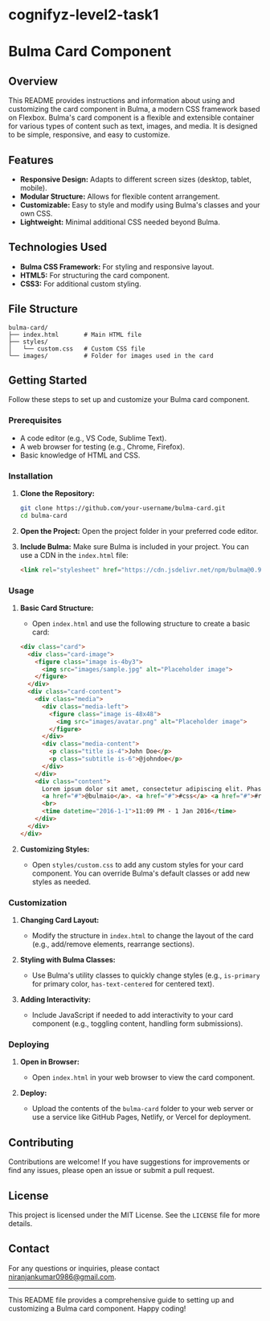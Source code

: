 # cognifyz-level2-task1

# Bulma Card Component

## Overview
This README provides instructions and information about using and customizing the card component in Bulma, a modern CSS framework based on Flexbox. Bulma's card component is a flexible and extensible container for various types of content such as text, images, and media. It is designed to be simple, responsive, and easy to customize.

## Features
- **Responsive Design:** Adapts to different screen sizes (desktop, tablet, mobile).
- **Modular Structure:** Allows for flexible content arrangement.
- **Customizable:** Easy to style and modify using Bulma's classes and your own CSS.
- **Lightweight:** Minimal additional CSS needed beyond Bulma.

## Technologies Used
- **Bulma CSS Framework:** For styling and responsive layout.
- **HTML5:** For structuring the card component.
- **CSS3:** For additional custom styling.

## File Structure
```
bulma-card/
├── index.html       # Main HTML file
├── styles/
│   └── custom.css   # Custom CSS file
└── images/          # Folder for images used in the card
```

## Getting Started
Follow these steps to set up and customize your Bulma card component.

### Prerequisites
- A code editor (e.g., VS Code, Sublime Text).
- A web browser for testing (e.g., Chrome, Firefox).
- Basic knowledge of HTML and CSS.

### Installation
1. **Clone the Repository:**
   ```bash
   git clone https://github.com/your-username/bulma-card.git
   cd bulma-card
   ```

2. **Open the Project:**
   Open the project folder in your preferred code editor.

3. **Include Bulma:**
   Make sure Bulma is included in your project. You can use a CDN in the `index.html` file:
   ```html
   <link rel="stylesheet" href="https://cdn.jsdelivr.net/npm/bulma@0.9.3/css/bulma.min.css">
   ```

### Usage
1. **Basic Card Structure:**
   - Open `index.html` and use the following structure to create a basic card:
   ```html
   <div class="card">
     <div class="card-image">
       <figure class="image is-4by3">
         <img src="images/sample.jpg" alt="Placeholder image">
       </figure>
     </div>
     <div class="card-content">
       <div class="media">
         <div class="media-left">
           <figure class="image is-48x48">
             <img src="images/avatar.png" alt="Placeholder image">
           </figure>
         </div>
         <div class="media-content">
           <p class="title is-4">John Doe</p>
           <p class="subtitle is-6">@johndoe</p>
         </div>
       </div>
       <div class="content">
         Lorem ipsum dolor sit amet, consectetur adipiscing elit. Phasellus nec iaculis mauris.
         <a href="#">@bulmaio</a>. <a href="#">#css</a> <a href="#">#responsive</a>
         <br>
         <time datetime="2016-1-1">11:09 PM - 1 Jan 2016</time>
       </div>
     </div>
   </div>
   ```

2. **Customizing Styles:**
   - Open `styles/custom.css` to add any custom styles for your card component. You can override Bulma's default classes or add new styles as needed.

### Customization
1. **Changing Card Layout:**
   - Modify the structure in `index.html` to change the layout of the card (e.g., add/remove elements, rearrange sections).

2. **Styling with Bulma Classes:**
   - Use Bulma's utility classes to quickly change styles (e.g., `is-primary` for primary color, `has-text-centered` for centered text).

3. **Adding Interactivity:**
   - Include JavaScript if needed to add interactivity to your card component (e.g., toggling content, handling form submissions).

### Deploying
1. **Open in Browser:**
   - Open `index.html` in your web browser to view the card component.

2. **Deploy:**
   - Upload the contents of the `bulma-card` folder to your web server or use a service like GitHub Pages, Netlify, or Vercel for deployment.

## Contributing
Contributions are welcome! If you have suggestions for improvements or find any issues, please open an issue or submit a pull request.

## License
This project is licensed under the MIT License. See the `LICENSE` file for more details.

## Contact
For any questions or inquiries, please contact niranjankumar0986@gmail.com.

---

This README file provides a comprehensive guide to setting up and customizing a Bulma card component. Happy coding!
